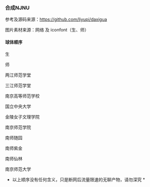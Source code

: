 ### 合成NJNU

参考及源码来源：https://github.com/liyupi/daxigua

图片素材来源：网络 及 iconfont（生、师）

#### 球体顺序

生

师

两江师范学堂

三江师范学堂

南京高等师范学校

国立中央大学

金陵女子文理学院

南京师范学院

南师随园

南师紫金

南师仙林

南京师范大学

* 以上顺序没有任何含义，只是断网后流量限速的无聊产物，请勿深究 *
